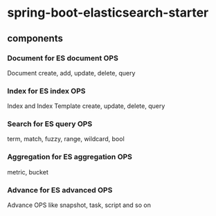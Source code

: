 # spring-boot-elasticsearch-starter

## components

###  Document for ES document OPS
Document create, add, update, delete, query

###  Index for ES index OPS
Index and Index Template create, update, delete, query

### Search for ES query OPS
term, match, fuzzy, range, wildcard, bool

### Aggregation  for ES aggregation OPS
metric, bucket

### Advance for ES advanced OPS
Advance OPS like snapshot, task, script and so on